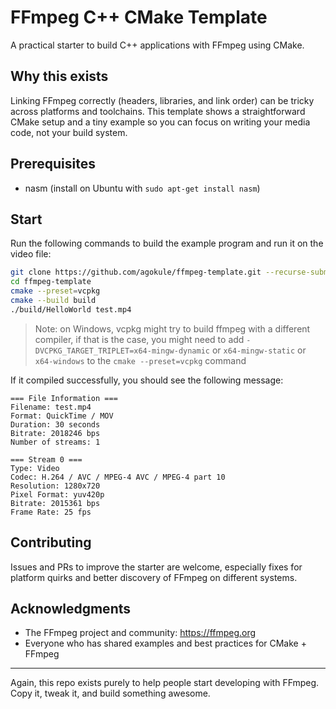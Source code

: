 # FFmpeg C++ CMake Template

A practical starter to build C++ applications with FFmpeg using CMake.

## Why this exists

Linking FFmpeg correctly (headers, libraries, and link order) can be tricky
across platforms and toolchains. This template shows a straightforward CMake
setup and a tiny example so you can focus on writing your media code, not your
build system.

## Prerequisites

- nasm (install on Ubuntu with `sudo apt-get install nasm`)

## Start

Run the following commands to build the example program and run it on the video file:

```bash
git clone https://github.com/agokule/ffmpeg-template.git --recurse-submodules
cd ffmpeg-template
cmake --preset=vcpkg
cmake --build build
./build/HelloWorld test.mp4
```

> Note: on Windows, vcpkg might try to build ffmpeg with a different compiler, if that is the case,
> you might need to add `-DVCPKG_TARGET_TRIPLET=x64-mingw-dynamic` or `x64-mingw-static` or `x64-windows`
> to the `cmake --preset=vcpkg` command

If it compiled successfully, you should see the following message:

```
=== File Information ===
Filename: test.mp4
Format: QuickTime / MOV
Duration: 30 seconds
Bitrate: 2018246 bps
Number of streams: 1

=== Stream 0 ===
Type: Video
Codec: H.264 / AVC / MPEG-4 AVC / MPEG-4 part 10
Resolution: 1280x720
Pixel Format: yuv420p
Bitrate: 2015361 bps
Frame Rate: 25 fps
```


## Contributing

Issues and PRs to improve the starter are welcome, especially fixes for
platform quirks and better discovery of FFmpeg on different systems.


## Acknowledgments

- The FFmpeg project and community: https://ffmpeg.org
- Everyone who has shared examples and best practices for CMake + FFmpeg

---

Again, this repo exists purely to help people start developing with FFmpeg.
Copy it, tweak it, and build something awesome.

